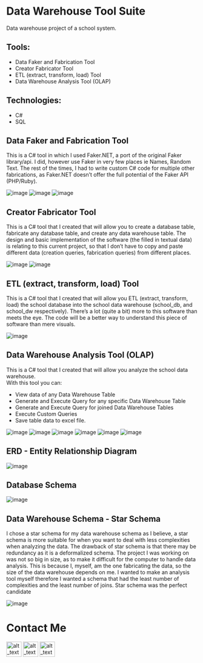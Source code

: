 # Data Warehouse Tool Suite
Data warehouse project of a school system.

## Tools: 
- Data Faker and Fabrication Tool
- Creator Fabricator Tool
- ETL (extract, transform, load) Tool
- Data Warehouse Analysis Tool (OLAP)

## Technologies:
- C#
- SQL

## Data Faker and Fabrication Tool
This is a C# tool in which I used Faker.NET, a port of the original Faker library/api. I did, however use Faker in very few places ie Names, Random Text. The rest of the times, I had to write custom C# code for multiple other fabrications, as Faker.NET doesn’t offer the full potential of the Faker API (PHP/Ruby).

![image](https://user-images.githubusercontent.com/28197002/168483382-197485ab-414a-41bc-b36a-2317cab11a7a.png)
![image](https://user-images.githubusercontent.com/28197002/168483385-f14c9f6f-e7ad-4869-8828-c73f8964ba28.png)
![image](https://user-images.githubusercontent.com/28197002/168483389-dda62abc-6707-41ff-af12-5271e0aa8cb4.png)

## Creator Fabricator Tool
This is a C# tool that I created that will allow you to create a database table, fabricate any database table, and create any data warehouse table.
The design and basic implementation of the software (the filled in textual data) is relating to this current project, so that I don’t have to copy and paste different data (creation queries, fabrication queries) from different places.

![image](https://user-images.githubusercontent.com/28197002/168483449-4fbd6b35-b6b9-430a-b00a-9932ec771422.png)
![image](https://user-images.githubusercontent.com/28197002/168483454-91c4d04f-8534-4fea-b56b-5a7319124743.png)

## ETL (extract, transform, load) Tool
This is a C# tool that I created that will allow you ETL (extract, transform, load) the school database into the school data warehouse (school_db, and school_dw respectively).
There’s a lot (quite a bit) more to this software than meets the eye. The code will be a better way to understand this piece of software than mere visuals.

![image](https://user-images.githubusercontent.com/28197002/168483476-23c79d14-8f22-402b-a477-8c0d955458ae.png)

## Data Warehouse Analysis Tool (OLAP)
This is a C# tool that I created that will allow you analyze the school data
warehouse.
<br>
With this tool you can:
- View data of any Data Warehouse Table
- Generate and Execute Query for any specific Data Warehouse Table
- Generate and Execute Query for joined Data Warehouse Tables
- Execute Custom Queries
- Save table data to excel file.

![image](https://user-images.githubusercontent.com/28197002/168483520-bb6d9ab2-79ff-4a33-a51d-66c022fe2df0.png)
![image](https://user-images.githubusercontent.com/28197002/168483523-fb7519a8-1788-4d67-b415-006c4dcdc527.png)
![image](https://user-images.githubusercontent.com/28197002/168483533-1ce00e6f-84c1-44ba-8275-df64ac58bca0.png)
![image](https://user-images.githubusercontent.com/28197002/168483544-8360eeaf-3739-4161-b981-b0fe26dfa53c.png)
![image](https://user-images.githubusercontent.com/28197002/168483548-09100104-d60c-4e4e-af75-dedf0483a1b8.png)
![image](https://user-images.githubusercontent.com/28197002/168483553-adb8ce65-5444-455c-bbd3-75fc4dc876ee.png)

## ERD - Entity Relationship Diagram
![image](https://user-images.githubusercontent.com/28197002/168483572-9bf6cf9f-27fc-4aaf-9128-fb13e807872c.png)

## Database Schema
![image](https://user-images.githubusercontent.com/28197002/168483593-8dac4b26-68dd-4a05-ac1a-bb59b741640a.png)


## Data Warehouse Schema -  Star Schema
I chose a star schema for my data warehouse schema as I believe, a star schema is more suitable for when you want to deal with less complexities when analyzing the data. The drawback of star schema is that there may be redundancy as it is a deformalized schema.
The project I was working on was not so big in size, as to make it difficult for the computer to handle data analysis. This is because I, myself, am the one fabricating the data, so the size of the data warehouse depends on me.
I wanted to make an analysis tool myself therefore I wanted a schema that had the least number of complexities and the least number of joins. Star schema was the perfect candidate

![image](https://user-images.githubusercontent.com/28197002/168483625-60f8fa31-e07f-4601-a687-8a0063ab53ae.png)



# Contact Me
[<img alt="alt_text" width="40px" src="https://user-images.githubusercontent.com/28197002/168483020-654368df-acf9-4ce3-a46c-9cd6942856fd.png" />](twitter.com/omarqazidev)
[<img alt="alt_text" width="40px" src="https://user-images.githubusercontent.com/28197002/168483094-a5bcd04a-8390-4d49-8a71-4bc0c648da54.png" />](linkedin.com/in/omarqazidev)
[<img alt="alt_text" width="40px" src="https://user-images.githubusercontent.com/28197002/168483231-a85ab431-b5f5-4ccc-afce-12d687e3451b.png" />](mailto:omarqazidev@gmail.com)
